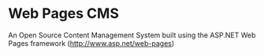 Web Pages CMS
===================

An Open Source Content Management System built using the ASP.NET Web Pages framework (http://www.asp.net/web-pages)